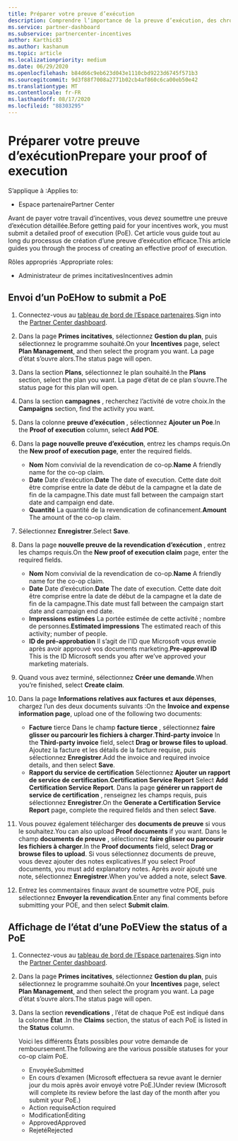 ```yaml
---
title: Préparer votre preuve d’exécution
description: Comprendre l’importance de la preuve d’exécution, des chronologies, de l’affichage de l’État et des instructions d’envoi.
ms.service: partner-dashboard
ms.subservice: partnercenter-incentives
author: Karthic83
ms.author: kashanum
ms.topic: article
ms.localizationpriority: medium
ms.date: 06/29/2020
ms.openlocfilehash: b84d66c9eb623d043e1110cbd9223d6745f571b3
ms.sourcegitcommit: 9d3f88f7008a2771b02cb4af860c6ca00eb50e42
ms.translationtype: MT
ms.contentlocale: fr-FR
ms.lasthandoff: 08/17/2020
ms.locfileid: "88303295"
---
```

# <a name="prepare-your-proof-of-execution"></a><span data-ttu-id="1ffad-103">Préparer votre preuve d’exécution</span><span class="sxs-lookup"><span data-stu-id="1ffad-103">Prepare your proof of execution</span></span>

<span data-ttu-id="1ffad-104">S’applique à :</span><span class="sxs-lookup"><span data-stu-id="1ffad-104">Applies to:</span></span>

- <span data-ttu-id="1ffad-105">Espace partenaire</span><span class="sxs-lookup"><span data-stu-id="1ffad-105">Partner Center</span></span>

<span data-ttu-id="1ffad-106">Avant de payer votre travail d’incentives, vous devez soumettre une preuve d’exécution détaillée.</span><span class="sxs-lookup"><span data-stu-id="1ffad-106">Before getting paid for your incentives work, you must submit a detailed proof of execution (PoE).</span></span> <span data-ttu-id="1ffad-107">Cet article vous guide tout au long du processus de création d’une preuve d’exécution efficace.</span><span class="sxs-lookup"><span data-stu-id="1ffad-107">This article guides you through the process of creating an effective proof of execution.</span></span>

<span data-ttu-id="1ffad-108">Rôles appropriés :</span><span class="sxs-lookup"><span data-stu-id="1ffad-108">Appropriate roles:</span></span>

- <span data-ttu-id="1ffad-109">Administrateur de primes incitatives</span><span class="sxs-lookup"><span data-stu-id="1ffad-109">Incentives admin</span></span>

## <a name="how-to-submit-a-poe"></a><span data-ttu-id="1ffad-110">Envoi d’un PoE</span><span class="sxs-lookup"><span data-stu-id="1ffad-110">How to submit a PoE</span></span>

1. <span data-ttu-id="1ffad-111">Connectez-vous au [tableau de bord de l’Espace partenaires](https://partner.microsoft.com/dashboard/).</span><span class="sxs-lookup"><span data-stu-id="1ffad-111">Sign into the [Partner Center dashboard](https://partner.microsoft.com/dashboard/).</span></span>

2. <span data-ttu-id="1ffad-112">Dans la page **Primes incitatives**, sélectionnez **Gestion du plan**, puis sélectionnez le programme souhaité.</span><span class="sxs-lookup"><span data-stu-id="1ffad-112">On your **Incentives** page, select **Plan Management**, and then select the program you want.</span></span> <span data-ttu-id="1ffad-113">La page d’état s’ouvre alors.</span><span class="sxs-lookup"><span data-stu-id="1ffad-113">The status page will open.</span></span>

3. <span data-ttu-id="1ffad-114">Dans la section **Plans**, sélectionnez le plan souhaité.</span><span class="sxs-lookup"><span data-stu-id="1ffad-114">In the **Plans** section, select the plan you want.</span></span> <span data-ttu-id="1ffad-115">La page d’état de ce plan s’ouvre.</span><span class="sxs-lookup"><span data-stu-id="1ffad-115">The status page for this plan will open.</span></span>

4. <span data-ttu-id="1ffad-116">Dans la section **campagnes** , recherchez l’activité de votre choix.</span><span class="sxs-lookup"><span data-stu-id="1ffad-116">In the **Campaigns** section, find the activity you want.</span></span>

5. <span data-ttu-id="1ffad-117">Dans la colonne **preuve d’exécution** , sélectionnez **Ajouter un Poe**.</span><span class="sxs-lookup"><span data-stu-id="1ffad-117">In the **Proof of execution** column, select **Add POE**.</span></span>

6. <span data-ttu-id="1ffad-118">Dans la **page nouvelle preuve d’exécution**, entrez les champs requis.</span><span class="sxs-lookup"><span data-stu-id="1ffad-118">On the **New proof of execution page**, enter the required fields.</span></span>

   - <span data-ttu-id="1ffad-119">**Nom**  Nom convivial de la revendication de co-op.</span><span class="sxs-lookup"><span data-stu-id="1ffad-119">**Name**  A friendly name for the co-op claim.</span></span>
   - <span data-ttu-id="1ffad-120">**Date**  Date d’exécution.</span><span class="sxs-lookup"><span data-stu-id="1ffad-120">**Date**  The date of execution.</span></span> <span data-ttu-id="1ffad-121">Cette date doit être comprise entre la date de début de la campagne et la date de fin de la campagne.</span><span class="sxs-lookup"><span data-stu-id="1ffad-121">This date must fall between the campaign start date and campaign end date.</span></span>
   - <span data-ttu-id="1ffad-122">**Quantité**  La quantité de la revendication de cofinancement.</span><span class="sxs-lookup"><span data-stu-id="1ffad-122">**Amount**  The amount of the co-op claim.</span></span>

7. <span data-ttu-id="1ffad-123">Sélectionnez **Enregistrer**.</span><span class="sxs-lookup"><span data-stu-id="1ffad-123">Select **Save**.</span></span>

8. <span data-ttu-id="1ffad-124">Dans la page **nouvelle preuve de la revendication d’exécution** , entrez les champs requis.</span><span class="sxs-lookup"><span data-stu-id="1ffad-124">On the **New proof of execution claim** page, enter the required fields.</span></span>

   - <span data-ttu-id="1ffad-125">**Nom**  Nom convivial de la revendication de co-op.</span><span class="sxs-lookup"><span data-stu-id="1ffad-125">**Name**  A friendly name for the co-op claim.</span></span>
   - <span data-ttu-id="1ffad-126">**Date**  Date d’exécution.</span><span class="sxs-lookup"><span data-stu-id="1ffad-126">**Date**  The date of execution.</span></span> <span data-ttu-id="1ffad-127">Cette date doit être comprise entre la date de début de la campagne et la date de fin de la campagne.</span><span class="sxs-lookup"><span data-stu-id="1ffad-127">This date must fall between the campaign start date and campaign end date.</span></span>
   - <span data-ttu-id="1ffad-128">**Impressions estimées**   La portée estimée de cette activité ; nombre de personnes.</span><span class="sxs-lookup"><span data-stu-id="1ffad-128">**Estimated impressions**   The estimated reach of this activity; number of people.</span></span>
   - <span data-ttu-id="1ffad-129">**ID de pré-approbation**   Il s’agit de l’ID que Microsoft vous envoie après avoir approuvé vos documents marketing.</span><span class="sxs-lookup"><span data-stu-id="1ffad-129">**Pre-approval ID**   This is the ID Microsoft sends you after we’ve approved your marketing materials.</span></span>

9. <span data-ttu-id="1ffad-130">Quand vous avez terminé, sélectionnez **Créer une demande**.</span><span class="sxs-lookup"><span data-stu-id="1ffad-130">When you’re finished, select **Create claim**.</span></span>

10. <span data-ttu-id="1ffad-131">Dans la page **Informations relatives aux factures et aux dépenses**, chargez l’un des deux documents suivants :</span><span class="sxs-lookup"><span data-stu-id="1ffad-131">On the **Invoice and expense information page**, upload one of the following two documents:</span></span>
    - <span data-ttu-id="1ffad-132">**Facture**  tierce  Dans le champ **facture tierce** , sélectionnez **faire glisser ou parcourir les fichiers à charger**.</span><span class="sxs-lookup"><span data-stu-id="1ffad-132">**Third-party invoice**  In the **Third-party invoice** field, select **Drag or browse files to upload**.</span></span> <span data-ttu-id="1ffad-133">Ajoutez la facture et les détails de la facture requise, puis sélectionnez **Enregistrer**.</span><span class="sxs-lookup"><span data-stu-id="1ffad-133">Add the invoice and required invoice details, and then select **Save**.</span></span>
    - <span data-ttu-id="1ffad-134">**Rapport du service de certification**  Sélectionnez **Ajouter un rapport de service de certification**.</span><span class="sxs-lookup"><span data-stu-id="1ffad-134">**Certification Service Report**  Select **Add Certification Service Report**.</span></span> <span data-ttu-id="1ffad-135">Dans la page **générer un rapport de service de certification** , renseignez les champs requis, puis sélectionnez **Enregistrer**.</span><span class="sxs-lookup"><span data-stu-id="1ffad-135">On the **Generate a Certification Service Report** page, complete the required fields and then select **Save**.</span></span>

11. <span data-ttu-id="1ffad-136">Vous pouvez également télécharger des **documents de preuve** si vous le souhaitez.</span><span class="sxs-lookup"><span data-stu-id="1ffad-136">You can also upload **Proof documents** if you want.</span></span> <span data-ttu-id="1ffad-137">Dans le champ **documents de preuve** , sélectionnez **faire glisser ou parcourir les fichiers à charger**.</span><span class="sxs-lookup"><span data-stu-id="1ffad-137">In the **Proof documents** field, select **Drag or browse files to upload**.</span></span> <span data-ttu-id="1ffad-138">Si vous sélectionnez documents de preuve, vous devez ajouter des notes explicatives.</span><span class="sxs-lookup"><span data-stu-id="1ffad-138">If you select Proof documents, you must add explanatory notes.</span></span> <span data-ttu-id="1ffad-139">Après avoir ajouté une note, sélectionnez **Enregistrer**.</span><span class="sxs-lookup"><span data-stu-id="1ffad-139">When you’ve added a note, select **Save**.</span></span>

12. <span data-ttu-id="1ffad-140">Entrez les commentaires finaux avant de soumettre votre POE, puis sélectionnez **Envoyer la revendication**.</span><span class="sxs-lookup"><span data-stu-id="1ffad-140">Enter any final comments before submitting your POE, and then select **Submit claim**.</span></span>

## <a name="view-the-status-of-a-poe"></a><span data-ttu-id="1ffad-141">Affichage de l’état d’une PoE</span><span class="sxs-lookup"><span data-stu-id="1ffad-141">View the status of a PoE</span></span>

1. <span data-ttu-id="1ffad-142">Connectez-vous au [tableau de bord de l’Espace partenaires](https://partner.microsoft.com/dashboard/).</span><span class="sxs-lookup"><span data-stu-id="1ffad-142">Sign into the [Partner Center dashboard](https://partner.microsoft.com/dashboard/).</span></span>

2. <span data-ttu-id="1ffad-143">Dans la page **Primes incitatives**, sélectionnez **Gestion du plan**, puis sélectionnez le programme souhaité.</span><span class="sxs-lookup"><span data-stu-id="1ffad-143">On your **Incentives** page, select **Plan Management**, and then select the program you want.</span></span> <span data-ttu-id="1ffad-144">La page d’état s’ouvre alors.</span><span class="sxs-lookup"><span data-stu-id="1ffad-144">The status page will open.</span></span>

3. <span data-ttu-id="1ffad-145">Dans la section **revendications** , l’état de chaque PoE est indiqué dans la colonne **État** .</span><span class="sxs-lookup"><span data-stu-id="1ffad-145">In the **Claims** section, the status of each PoE is listed in the **Status** column.</span></span>

   <span data-ttu-id="1ffad-146">Voici les différents États possibles pour votre demande de remboursement.</span><span class="sxs-lookup"><span data-stu-id="1ffad-146">The following are the various possible statuses for your co-op claim PoE.</span></span>

   - <span data-ttu-id="1ffad-147">Envoyée</span><span class="sxs-lookup"><span data-stu-id="1ffad-147">Submitted</span></span>
   - <span data-ttu-id="1ffad-148">En cours d’examen (Microsoft effectuera sa revue avant le dernier jour du mois après avoir envoyé votre PoE.)</span><span class="sxs-lookup"><span data-stu-id="1ffad-148">Under review (Microsoft will complete its review before the last day of the month after you submit your PoE.)</span></span>
   - <span data-ttu-id="1ffad-149">Action requise</span><span class="sxs-lookup"><span data-stu-id="1ffad-149">Action required</span></span>
   - <span data-ttu-id="1ffad-150">Modification</span><span class="sxs-lookup"><span data-stu-id="1ffad-150">Editing</span></span>
   - <span data-ttu-id="1ffad-151">Approved</span><span class="sxs-lookup"><span data-stu-id="1ffad-151">Approved</span></span>
   - <span data-ttu-id="1ffad-152">Rejeté</span><span class="sxs-lookup"><span data-stu-id="1ffad-152">Rejected</span></span>
